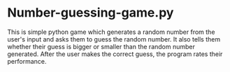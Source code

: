 # Number-guessing-game.py

This is simple python game which generates a random number from the user's input and asks them to guess the random number.
It also tells them whether their guess is bigger or smaller than the random number generated.
After the user makes the correct guess, the program rates their performance.
